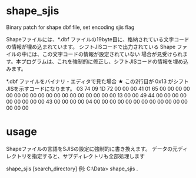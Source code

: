 # shape_sjis
Binary patch for shape dbf file, set encoding sjis flag

Shapeファイルには、*.dbf ファイルの19byte目に、格納されている文字コードの情報が埋め込まれています。
シフトJISコードで出力されている Shape ファイルの中には、この文字コードの情報が設定されていない
場合が見受けられます。本プログラムは、これを強制的に修正し、シフトJISコードの情報を埋め込みます。
 

   *.dbf ファイルをバイナリ・エディタで見た場合
                                          ★ この2行目が 0x13 がシフトJISを示すコードになります。
   03 74 09 1D 72 00 00 00 41 01 65 00 00 00 00 00 
   00 00 00 00 00 00 00 00 00 00 00 00 00 13 00 00 
   49 44 00 00 00 00 00 00 00 00 00 43 00 00 00 00 
   04 00 00 00 00 00 00 00 00 00 00 00 00 00 00 00

# usage
 Shapeファイルの言語をSJISの設定に強制的に書き換えます。
 データの元ディレクトリを指定すると、サブディレクトリも全部処理します

 shape_sjis [search_directory]
 例:
 C:\\Data> shape_sjis . 
  
